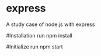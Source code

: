 # express
A study case of node.js with express

#Installation
run npm install

#Initialize
run npm start
